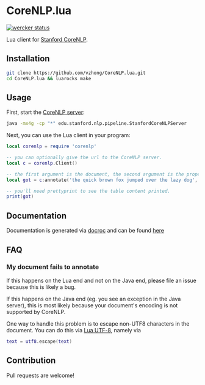 # CoreNLP.lua

[![wercker status](https://app.wercker.com/status/b45452b05cfd3aa069569acd38015bda/s/master "wercker status")](https://app.wercker.com/project/bykey/b45452b05cfd3aa069569acd38015bda)

Lua client for [Stanford CoreNLP](http://nlp.stanford.edu/software/).

## Installation

```bash
git clone https://github.com/vzhong/CoreNLP.lua.git
cd CoreNLP.lua && luarocks make
```

## Usage

First, start the [CoreNLP server](http://stanfordnlp.github.io/CoreNLP/):

```bash
java -mx4g -cp "*" edu.stanford.nlp.pipeline.StanfordCoreNLPServer
```

Next, you can use the Lua client in your program:

```lua
local corenlp = require 'corenlp'

-- you can optionally give the url to the CoreNLP server.
local c = corenlp.Client()

-- the first argument is the document, the second argument is the properties field described here: http://stanfordnlp.github.io/CoreNLP/corenlp-server.html
local got = c:annotate('the quick brown fox jumped over the lazy dog', {["tokenize.whitespace"] = true, annotators = "tokenize,ssplit,ner"})

-- you'll need prettyprint to see the table content printed.
print(got)
```

## Documentation

Documentation is generated via [docroc](http://www.victorzhong.com/docroc) and can be found [here](http://www.victorzhong.com/CoreNLP.lua/)


## FAQ

### My document fails to annotate

If this happens on the Lua end and not on the Java end, please file an issue because this is likely a bug.

If this happens on the Java end (eg. you see an exception in the Java server), this is most likely because your document's encoding is not supported by CoreNLP.

One way to handle this problem is to escape non-UTF8 characters in the document. You can do this via [Lua UTF-8](//github.com/starwing/luautf8), namely via

```lua
text = utf8.escape(text)
```


## Contribution

Pull requests are welcome!
